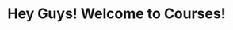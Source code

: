 <!DOCTYPE html>
<html>
<head>
	<meta charset="utf-8">
	<h1>Hey Guys! Welcome to Courses!</h1>
</head>
<body>

</body>
</html>
